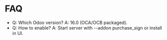 # FAQ

- Q: Which Odoo version? A: 16.0 (OCA/OCB packaged).
- Q: How to enable? A: Start server with --addon purchase_sign or install in UI.
